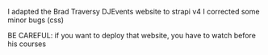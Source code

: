 I adapted the Brad Traversy DJEvents website to strapi v4
I corrected some minor bugs (css)

BE CAREFUL: if you want to deploy that website, you have to watch before his courses
